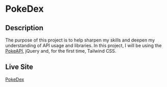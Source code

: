 # PokeDex

## Description

The purpose of this project is to help sharpen my skills and deepen my understanding of API usage and libraries. In this project, I will be using the [PokeAPI](https://pokeapi.co/), jQuery and, for the first time, Tailwind CSS.

## Live Site

[PokeDex](https://brookescodestuff.github.io/pokedex/)
